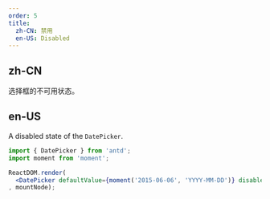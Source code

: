 ```yaml
---
order: 5
title:
  zh-CN: 禁用
  en-US: Disabled
---
```


## zh-CN

选择框的不可用状态。

## en-US

A disabled state of the `DatePicker`.

````jsx
import { DatePicker } from 'antd';
import moment from 'moment';

ReactDOM.render(
  <DatePicker defaultValue={moment('2015-06-06', 'YYYY-MM-DD')} disabled />
, mountNode);
````

